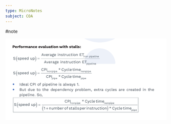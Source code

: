 ```yaml
---
type: MicroNotes
subject: COA
---
```

#note


![Untitled](Revision/media/Notes%20Revision/media/Untitled%205.png)